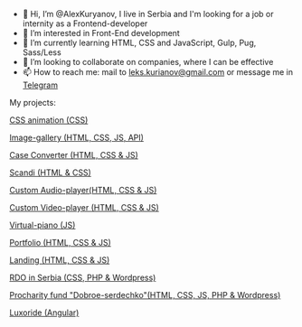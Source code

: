 - 👋 Hi, I’m @AlexKuryanov, I live in Serbia and I'm looking for a job or internity as a Frontend-developer
- 👀 I’m interested in Front-End development
- 🌱 I’m currently learning HTML, CSS and JavaScript, Gulp, Pug, Sass/Less
- 💞️ I’m looking to collaborate on companies, where I can be effective
- 📫 How to reach me: mail to leks.kurianov@gmail.com or message me in [Telegram](https://t.me/Xelruk)

My projects:

[CSS animation (CSS)](https://alexkuryanov.github.io/coursera/animation/)

[Image-gallery (HTML, CSS, JS, API)](https://rolling-scopes-school.github.io/alexkuryanov-JSFEPRESCHOOL2023Q2/image-gallery/)

[Case Converter (HTML, CSS & JS)](https://alexkuryanov.github.io/Case-Converter1/Case%20Converter/task/src/)

[Scandi (HTML & CSS)](https://github.com/AlexKuryanov/Zaverstaju-3.0)

[Custom Audio-player(HTML, CSS & JS)](https://rolling-scopes-school.github.io/alexkuryanov-JSFEPRESCHOOL2023Q2/audio-player/)

[Custom Video-player (HTML, CSS & JS)](https://rolling-scopes-school.github.io/alexkuryanov-JSFEPRESCHOOL/custom-video-player/)

[Virtual-piano (JS)](https://rolling-scopes-school.github.io/alexkuryanov-JSFE2021Q1/virtual-piano)

[Portfolio (HTML, CSS & JS)](https://rolling-scopes-school.github.io/alexkuryanov-JSFEPRESCHOOL/portfolio)

[Landing (HTML, CSS & JS)](https://alexkuryanov.github.io/mulih/)

[RDO in Serbia (CSS, PHP & Wordpress)](https://rdo.rs/site/)

[Procharity fund "Dobroe-serdechko"(HTML, CSS, JS, PHP & Wordpress)](https://доброе-сердечко.рф/)

[Luxoride (Angular)](https://alexkuryanov.github.io/luxorides-app/)
